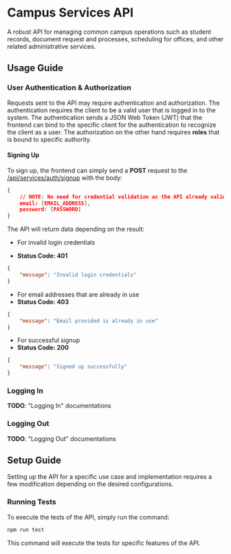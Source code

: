 # Campus Services API

A robust API for managing common campus operations such as student records, document request and processes, scheduling for offices, and other related administrative services.

## Usage Guide

### User Authentication & Authorization

Requests sent to the API may require authentication and authorization. The authentication requires the client to be a valid user that is logged in to the system. The authentication sends a JSON Web Token (JWT) that the frontend can bind to the specific client for the authentication to recognize the client as a user. The authorization on the other hand requires **roles** that is bound to specific authority.

#### Signing Up

To sign up, the frontend can simply send a **POST** request to the <u>/api/services/auth/signup</u> with the body:

```json
{
    // NOTE: No need for credential validation as the API already validates them
    email: [EMAIL_ADDRESS],
    password: [PASSWORD]
}
```

The API will return data depending on the result:

- For invalid login credentials

- **Status Code: 401**

```json
{
    "message": "Invalid login credentials"
}
```

- For email addresses that are already in use
- **Status Code: 403**

```json
{
    "message": "Email provided is already in use"
}
```

- For successful signup
- **Status Code: 200**

```json
{
    "message": "Signed up successfully"
}
```

### Logging In

**TODO**: "Logging In" documentations

### Logging Out

**TODO**: "Logging Out" documentations

## Setup Guide

Setting up the API for a specific use case and implementation requires a few modification depending on the desired configurations.

### Running Tests

To execute the tests of the API, simply run the command:

```bash
npm run test
```

This command will execute the tests for specific features of the API.
